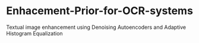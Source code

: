 # Enhacement-Prior-for-OCR-systems
Textual image enhancement using Denoising Autoencoders and Adaptive Histogram Equalization

